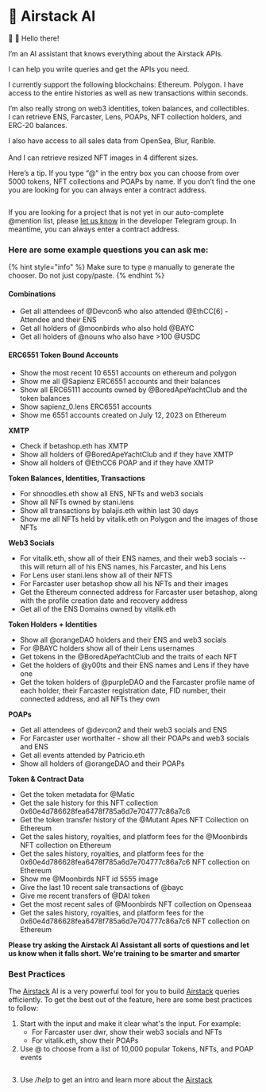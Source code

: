 # 🤖 Airstack AI

🤖 👋 Hello there!&#x20;

I’m an AI assistant that knows everything about the Airstack APIs.&#x20;

I can help you write queries and get the APIs you need.

I currently support the following blockchains: Ethereum. Polygon. I have access to the entire histories as well as new transactions within seconds.

I’m also really strong on web3 identities, token balances, and collectibles.\
I can retrieve ENS, Farcaster, Lens, POAPs, NFT collection holders, and ERC-20 balances.

I also have access to all sales data from OpenSea, Blur, Rarible.\
\
And I can retrieve resized NFT images in 4 different sizes.&#x20;

Here’s a tip. If you type “@“ in the entry box you can choose from over 5000 tokens, NFT collections and POAPs by name. If you don’t find the one you are looking for you can always enter a contract address.

<figure><img src="../.gitbook/assets/NounsClip_060323FIN3.gif" alt=""><figcaption></figcaption></figure>

If you are looking for a project that is not yet in our auto-complete @mention list, please [let us know](https://t.me/+uW6ypo49TcZmMGEx) in the developer Telegram group. In meantime, you can always enter a contract address.

### Here are some example questions you can ask me:

{% hint style="info" %}
Make sure to type `@` manually to generate the chooser. Do not just copy/paste.
{% endhint %}

#### **Combinations**

* Get all attendees of @Devcon5 who also attended @EthCC\[6] - Attendee and their ENS
* Get all holders of @moonbirds who also hold @BAYC
* Get all holders of @nouns who also have >100 @USDC

#### **ERC6551 Token Bound Accounts**

* Show the most recent 10 6551 accounts on ethereum and polygon
* Show me all @Sapienz ERC6551 accounts and their balances
* Show all ERC65111 accounts owned by @BoredApeYachtClub and the token balances
* Show sapienz\_0.lens ERC6551 accounts
* Show me 6551 accounts created on July 12, 2023 on Ethereum

**XMTP**

* Check if betashop.eth has XMTP
* Show all holders of @BoredApeYachtClub and if they have XMTP
* Show all holders of @EthCC6 POAP and if they have XMTP

**Token Balances, Identities, Transactions**

* For shnoodles.eth show all ENS, NFTs and web3 socials
* Show all NFTs owned by stani.lens
* Show all transactions by balajis.eth within last 30 days
* Show me all NFTs held by vitalik.eth on Polygon and the images of those NFTs

**Web3 Socials**

* For vitalik.eth, show all of their ENS names, and their web3 socials -- this will return all of his ENS names, his Farcaster, and his Lens
* For Lens user stani.lens show all of their NFTS
* For Farcaster user betashop show all his NFTs and their images
* Get the Ethereum connected address for Farcaster user betashop, along with the profile creation date and recovery address
* Get all of the ENS Domains owned by vitalik.eth

**Token Holders + Identities**

* Show all @orangeDAO holders and their ENS and web3 socials
* For @BAYC holders show all of their Lens usernames
* Get tokens in the @BoredApeYachtClub and the traits of each NFT
* Get the holders of @y00ts and their ENS names and Lens if they have one
* Get the token holders of @purpleDAO and the Farcaster profile name of each holder, their Farcaster registration date, FID number, their connected address, and all NFTs they own

**POAPs**

* Get all attendees of @devcon2 and their web3 socials and ENS
* For Farcaster user worthalter - show all their POAPs and web3 socials and ENS
* Get all events attended by Patricio.eth
* Show all holders of @orangeDAO and their POAPs

**Token & Contract Data**

* Get the token metadata for @Matic&#x20;
* Get the sale history for this NFT collection 0x60e4d786628fea6478f785a6d7e704777c86a7c6
* Get the token transfer history of the @Mutant Apes NFT Collection on Ethereum
* Get the sales history, royalties, and platform fees for the @Moonbirds NFT collection on Ethereum
* Get the sales history, royalties, and platform fees for the 0x60e4d786628fea6478f785a6d7e704777c86a7c6 NFT collection on Ethereum
* Show me @Moonbirds NFT id 5555 image
* Give the last 10 recent sale transactions of @bayc
* Give me recent transfers of @DAI token
* Get the most recent sales of @Moonbirds NFT collection on Openseaa
* Get the sales history, royalties, and platform fees for the 0x60e4d786628fea6478f785a6d7e704777c86a7c6 NFT collection on Ethereum

**Please try asking the Airstack AI Assistant all sorts of questions and let us know when it falls short. We're training to be smarter and smarter**&#x20;

### Best Practices

The [Airstack](https://www.airstack.xyz/) AI is a very powerful tool for you to build [Airstack](https://www.airstack.xyz/) queries efficiently. To get the best out of the feature, here are some best practices to follow:

1. Start with the input and make it clear what's the input. For example:
   * For Farcaster user dwr, show their web3 socials and NFTs
   * For vitalik.eth, show their POAPs
2. Use @ to choose from a list of 10,000 popular Tokens, NFTs, and POAP events

<figure><img src="https://lh4.googleusercontent.com/a-lBiQ8MbApGBks7ibZTqhbDnRY2OzUaxtgHtvywW2-gJZ1Nbl12SfKr-jsvdQ8-9YVp8T0PSpdHRQTE-3vwJguLPzXNaLp5n03jq2xqkG7IabLgdFU9o-8oFHEIehM05eGRLptMj2XjfvwXJrCCj_Y" alt=""><figcaption></figcaption></figure>

3. Use _/help_ to get an intro and learn more about the [Airstack](https://www.airstack.xyz/)&#x20;
